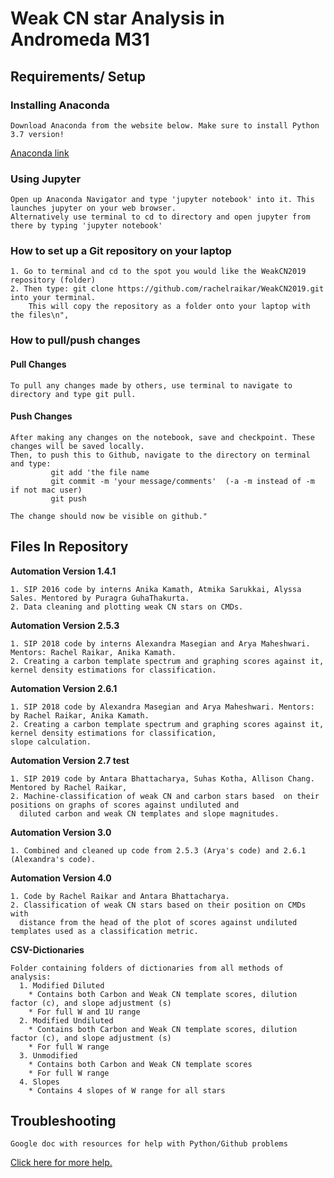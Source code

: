 # Weak CN star Analysis in Andromeda M31
  
## Requirements/ Setup
  ### Installing Anaconda
    Download Anaconda from the website below. Make sure to install Python 3.7 version! 
[Anaconda link](https://www.anaconda.com/distribution/) 
    
  ### Using Jupyter
    Open up Anaconda Navigator and type 'jupyter notebook' into it. This launches jupyter on your web browser.
    Alternatively use terminal to cd to directory and open jupyter from there by typing 'jupyter notebook'

  ### How to set up a Git repository on your laptop
    
    1. Go to terminal and cd to the spot you would like the WeakCN2019 repository (folder)
    2. Then type: git clone https://github.com/rachelraikar/WeakCN2019.git into your terminal. 
        This will copy the repository as a folder onto your laptop with the files\n",
    
  ### How to pull/push changes
   #### Pull Changes 
    To pull any changes made by others, use terminal to navigate to directory and type git pull.
   
   #### Push Changes
       
    After making any changes on the notebook, save and checkpoint. These changes will be saved locally. 
    Then, to push this to Github, navigate to the directory on terminal and type: 
             git add 'the file name
             git commit -m 'your message/comments'  (-a -m instead of -m if not mac user)
             git push
    
    The change should now be visible on github."

## Files In Repository

  **Automation Version 1.4.1**

    1. SIP 2016 code by interns Anika Kamath, Atmika Sarukkai, Alyssa Sales. Mentored by Puragra GuhaThakurta.
    2. Data cleaning and plotting weak CN stars on CMDs. 

  **Automation Version 2.5.3**

    1. SIP 2018 code by interns Alexandra Masegian and Arya Maheshwari. Mentors: Rachel Raikar, Anika Kamath.
    2. Creating a carbon template spectrum and graphing scores against it, kernel density estimations for classification.

  **Automation Version 2.6.1**
      
    1. SIP 2018 code by Alexandra Masegian and Arya Maheshwari. Mentors: by Rachel Raikar, Anika Kamath.
    2. Creating a carbon template spectrum and graphing scores against it, kernel density estimations for classification, 
    slope calculation.

  **Automation Version 2.7 test**
      
    1. SIP 2019 code by Antara Bhattacharya, Suhas Kotha, Allison Chang. Mentored by Rachel Raikar,
    2. Machine-classification of weak CN and carbon stars based  on their positions on graphs of scores against undiluted and 
      diluted carbon and weak CN templates and slope magnitudes.

  **Automation Version 3.0**
    
    1. Combined and cleaned up code from 2.5.3 (Arya's code) and 2.6.1 (Alexandra's code).

  **Automation Version 4.0**
      
    1. Code by Rachel Raikar and Antara Bhattacharya. 
    2. Classification of weak CN stars based on their position on CMDs with     
      distance from the head of the plot of scores against undiluted templates used as a classification metric.
   
   **CSV-Dictionaries**
  
    Folder containing folders of dictionaries from all methods of analysis:
      1. Modified Diluted 
        * Contains both Carbon and Weak CN template scores, dilution factor (c), and slope adjustment (s)
        * For full W and 1U range
      2. Modified Undiluted
        * Contains both Carbon and Weak CN template scores, dilution factor (c), and slope adjustment (s)
        * For full W range
      3. Unmodified
        * Contains both Carbon and Weak CN template scores
        * For full W range
      4. Slopes
        * Contains 4 slopes of W range for all stars
     
  
## Troubleshooting
  
    Google doc with resources for help with Python/Github problems 
[Click here for more help.](https://docs.google.com/document/d/1nbBvIYcEp0FrCOEeOlo-bxkvCmlRNhHeFeaXnpO_46g/edit?ts=5d0d0d6f)
  
